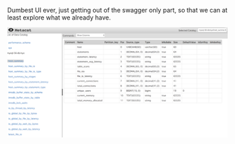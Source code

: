 Dumbest UI ever, just getting out of the swagger only part, so that we can at least explore what we already have.

![Screenshot](./img/metacat-ui.png)
